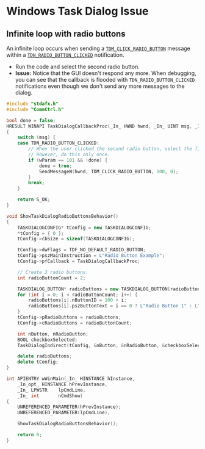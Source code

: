 # Windows Task Dialog Issue

## Infinite loop with radio buttons

An infinite loop occurs when sending a
[`TDM_CLICK_RADIO_BUTTON`](https://docs.microsoft.com/en-us/windows/desktop/Controls/tdm-click-radio-button) message within a
[`TDN_RADIO_BUTTON_CLICKED`](https://docs.microsoft.com/en-us/windows/desktop/Controls/tdn-radio-button-clicked) notification.
 
* Run the code and select the second radio button.
* **Issue:** Notice that the GUI doesn't respond any more. When debugging, you can see that
  the callback is flooded with `TDN_RADIO_BUTTON_CLICKED` notifications even though we
  don't send any more messages to the dialog.

```cpp
#include "stdafx.h"
#include "CommCtrl.h"

bool done = false;
HRESULT WINAPI TaskDialogCallbackProc(_In_ HWND hwnd, _In_ UINT msg, _In_ WPARAM wParam, _In_ LPARAM lParam, _In_ LONG_PTR lpRefData)
{
    switch (msg) {
    case TDN_RADIO_BUTTON_CLICKED:
        // When the user clicked the second radio button, select the first one.
        // However, do this only once.
        if (wParam == 101 && !done) {
            done = true;
            SendMessageW(hwnd, TDM_CLICK_RADIO_BUTTON, 100, 0);
        }
        break;
    }

    return S_OK;
}

void ShowTaskDialogRadioButtonsBehavior()
{
    TASKDIALOGCONFIG* tConfig = new TASKDIALOGCONFIG;
    *tConfig = { 0 };
    tConfig->cbSize = sizeof(TASKDIALOGCONFIG);

    tConfig->dwFlags = TDF_NO_DEFAULT_RADIO_BUTTON;
    tConfig->pszMainInstruction = L"Radio Button Example";
    tConfig->pfCallback = TaskDialogCallbackProc;

    // Create 2 radio buttons.
    int radioButtonCount = 2;

    TASKDIALOG_BUTTON* radioButtons = new TASKDIALOG_BUTTON[radioButtonCount];
    for (int i = 0; i < radioButtonCount; i++) {
        radioButtons[i].nButtonID = 100 + i;
        radioButtons[i].pszButtonText = i == 0 ? L"Radio Button 1" : L"Radio Button 2";
    }
    tConfig->pRadioButtons = radioButtons;
    tConfig->cRadioButtons = radioButtonCount;

    int nButton, nRadioButton;
    BOOL checkboxSelected;
    TaskDialogIndirect(tConfig, &nButton, &nRadioButton, &checkboxSelected);

    delete radioButtons;
    delete tConfig;
}

int APIENTRY wWinMain(_In_ HINSTANCE hInstance,
    _In_opt_ HINSTANCE hPrevInstance,
    _In_ LPWSTR    lpCmdLine,
    _In_ int       nCmdShow)
{
    UNREFERENCED_PARAMETER(hPrevInstance);
    UNREFERENCED_PARAMETER(lpCmdLine);

    ShowTaskDialogRadioButtonsBehavior();

    return 0;
}
```